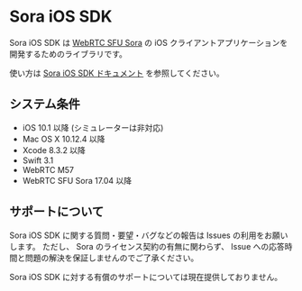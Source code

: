 # Sora iOS SDK

Sora iOS SDK は [WebRTC SFU Sora](https://sora.shiguredo.jp) の iOS クライアントアプリケーションを開発するためのライブラリです。

使い方は [Sora iOS SDK ドキュメント](https://sora.shiguredo.jp/ios-sdk-doc/) を参照してください。

## システム条件

- iOS 10.1 以降 (シミュレーターは非対応)
- Mac OS X 10.12.4 以降
- Xcode 8.3.2 以降
- Swift 3.1
- WebRTC M57
- WebRTC SFU Sora 17.04 以降

## サポートについて

Sora iOS SDK に関する質問・要望・バグなどの報告は Issues の利用をお願いします。
ただし、 Sora のライセンス契約の有無に関わらず、 Issue への応答時間と問題の解決を保証しませんのでご了承ください。

Sora iOS SDK に対する有償のサポートについては現在提供しておりません。
